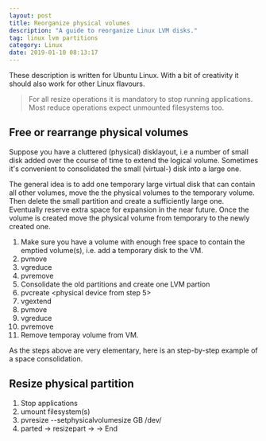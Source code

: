 ```yaml
---
layout: post
title: Reorganize physical volumes
description: "A guide to reorganize Linux LVM disks."
tag: linux lvm partitions
category: Linux
date: 2019-01-10 08:13:17
---
```



These description is written for Ubuntu Linux. With a bit of creativity it should also work for other Linux flavours.


> For all resize operations it is mandatory to stop running applications. Most reduce operations expect unmounted filesystems too.

## Free or rearrange physical volumes
Suppose you have a cluttered (physical) disklayout, i.e a number of small disk added over the course of time to extend the logical volume. Sometimes it's convenient to consolidated the small (virtual-) disk into a large one.

The general idea is to add one temporary large virtual disk that can contain all other volumes, move the the physical volumes to the temporary volume. Then delete the small partition and create a sufficiently large one. Eventually reserve extra space for expansion in the near future. Once the volume is created move the physical volume from temporary to the newly created one.

1. Make sure you have a volume with enough free space to contain the emptied volume(s), i.e. add a temporary disk to the VM.
1. pvmove <source device> <destination temporary device>
1. vgreduce <volumegroup> <physical device>
1. pvremove <physical device>
1. Consolidate the old partitions and create one LVM partion
1. pvcreate <physical device from step 5>
1. vgextend <volumegroup> <physical device>
1. pvmove <source temporary device> <destination device>
1. vgreduce <volumegroup> <temporary device>
1. pvremove <temporary device>
1. Remove temporay volume from VM.


As the steps above are very elementary, here is an step-by-step example of a space consolidation. 

## Resize physical partition

1. Stop applications
1. umount filesystem(s)
1. pvresize --setphysicalvolumesize <newsize>GB /dev/<physical volume>
1. parted → resizepart → <partnumber> → End

